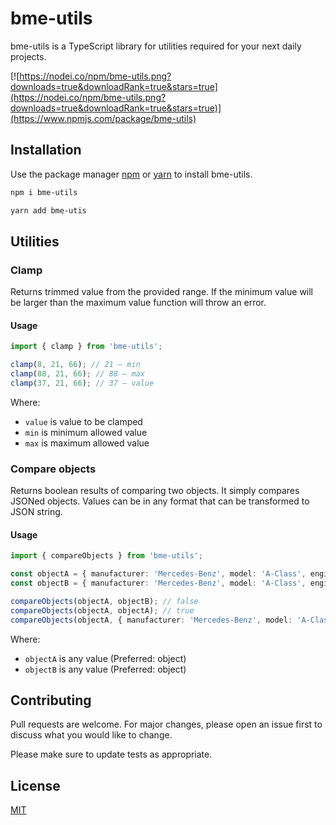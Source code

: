 # bme-utils

bme-utils is a TypeScript library for utilities required for your next daily projects.

[![https://nodei.co/npm/bme-utils.png?downloads=true&downloadRank=true&stars=true](https://nodei.co/npm/bme-utils.png?downloads=true&downloadRank=true&stars=true)](https://www.npmjs.com/package/bme-utils)

## Installation

Use the package manager [npm](https://nodejs.org/en/) or [yarn](http://yarnpkg.com)  to install bme-utils.

```bash
npm i bme-utils
```

```bash
yarn add bme-utis
```

## Utilities

### Clamp
Returns trimmed value from the provided range. If the minimum value will be larger than the maximum value function will throw an error.

#### Usage

```typescript
import { clamp } from 'bme-utils';

clamp(8, 21, 66); // 21 — min
clamp(88, 21, 66); // 88 — max
clamp(37, 21, 66); // 37 — value
```

Where:
* `value` is value to be clamped
* `min` is minimum allowed value
* `max` is maximum allowed value

### Compare objects
Returns boolean results of comparing two objects. It simply compares JSONed objects. Values can be in any format that can be transformed to JSON string.

#### Usage

```typescript
import { compareObjects } from 'bme-utils';

const objectA = { manufacturer: 'Mercedes-Benz', model: 'A-Class', engine: 'A45s' };
const objectB = { manufacturer: 'Mercedes-Benz', model: 'A-Class', engine: 'A200' };

compareObjects(objectA, objectB); // false
compareObjects(objectA, objectA); // true
compareObjects(objectA, { manufacturer: 'Mercedes-Benz', model: 'A-Class', engine: 'A45s' }); // true
```

Where:
* `objectA` is any value (Preferred: object)
* `objectB` is any value (Preferred: object)

## Contributing
Pull requests are welcome. For major changes, please open an issue first to discuss what you would like to change.

Please make sure to update tests as appropriate.

## License
[MIT](https://choosealicense.com/licenses/mit/)
